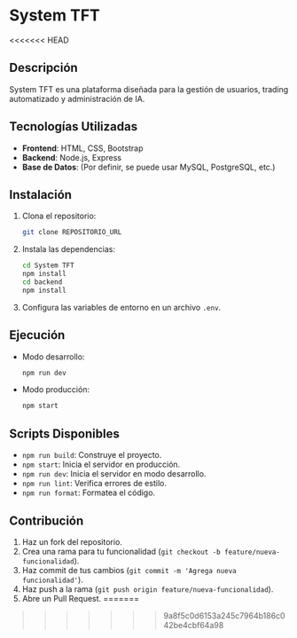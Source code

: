 # System TFT
<<<<<<< HEAD

## Descripción
System TFT es una plataforma diseñada para la gestión de usuarios, trading automatizado y administración de IA.

## Tecnologías Utilizadas
- **Frontend**: HTML, CSS, Bootstrap
- **Backend**: Node.js, Express
- **Base de Datos**: (Por definir, se puede usar MySQL, PostgreSQL, etc.)

## Instalación
1. Clona el repositorio:
   ```bash
   git clone REPOSITORIO_URL
   ```
2. Instala las dependencias:
   ```bash
   cd System TFT
   npm install
   cd backend
   npm install
   ```
3. Configura las variables de entorno en un archivo `.env`.

## Ejecución
- Modo desarrollo:
  ```bash
  npm run dev
  ```
- Modo producción:
  ```bash
  npm start
  ```

## Scripts Disponibles
- `npm run build`: Construye el proyecto.
- `npm start`: Inicia el servidor en producción.
- `npm run dev`: Inicia el servidor en modo desarrollo.
- `npm run lint`: Verifica errores de estilo.
- `npm run format`: Formatea el código.

## Contribución
1. Haz un fork del repositorio.
2. Crea una rama para tu funcionalidad (`git checkout -b feature/nueva-funcionalidad`).
3. Haz commit de tus cambios (`git commit -m 'Agrega nueva funcionalidad'`).
4. Haz push a la rama (`git push origin feature/nueva-funcionalidad`).
5. Abre un Pull Request.
=======
>>>>>>> 9a8f5c0d6153a245c7964b186c042be4cbf64a98
